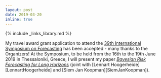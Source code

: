 ```yaml
---
layout: post
date: 2019-03-20
inline: true
---
```

{% include _links_library.md %}

My travel award grant application to attend the [39th International Symposium on Forecasting](https://isf.forecasters.org/) has been accepted - many thanks to the Organizers! 
At the Symposium, to be held from the 16th to the 19th June 2019 in Thessaloniki, Greece, I will present my paper [_Bayesian Risk Forecasting for Long Horizons_](/projects/2_project) (joint with [Lennart Hoogerheide][LennartHoogerheide]  and [Siem Jan Koopman][SiemJanKoopman]).